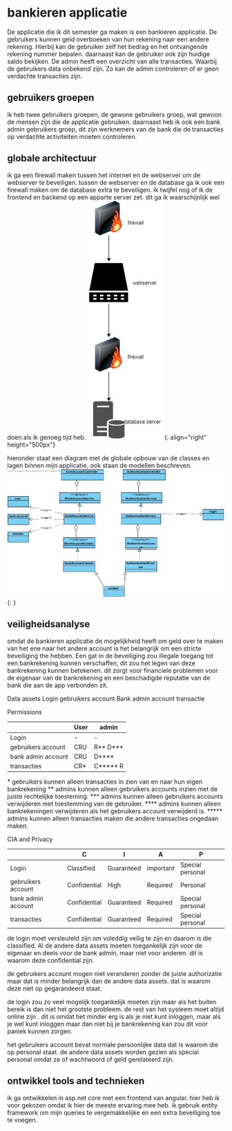 # bankieren applicatie

De applicatie die ik dit semester ga maken is een bankieren applicatie. De gebruikers kunnen geld overboeken van hun rekening naar een andere rekening. Hierbij kan de gebruiker zelf het bedrag en het ontvangende rekening nummer bepalen. daarnaast kan de gebruiker ook zijn huidige saldo bekijken. De admin heeft een overzicht van alle transacties. Waarbij de gebruikers data onbekend zijn. Zo kan de admin controleren of er geen verdachte transacties zijn.

## gebruikers groepen

ik heb twee gebruikers groepen, de gewone gebruikers groep, wat gewoon de mensen zijn die de applicatie gebruiken. daarnaast heb ik ook een bank admin gebruikers groep, dit zijn werknemers van de bank die de transacties op verdachte activiteiten moeten controleren.

## globale architectuur

ik ga een firewall maken tussen het internet en de webserver om de webserver te beveiligen. tussen de webserver en de database ga ik ook een firewall maken om de database extra te beveiligen. ik twijfel nog of ik de frontend en backend op een apparte server zet. dit ga ik waarschijnlijk wel doen als ik genoeg tijd heb.
![netwerk schets](./images/netwerkDiagram.jpg ){: align="right" height="500px"}

hieronder staat een diagram met de globale opbouw van de classes en lagen binnen mijn applicatie, ook staan de modellen beschreven.
![globale architectuur](./images/generalArchitecture.jpg ){: }

## veiligheidsanalyse

omdat de bankieren applicatie de mogelijkheid heeft om geld over te maken van het ene naar het andere account is het belangrijk om een stricte beveiliging the hebben. Een gat in de beveiliging zou illegale toegang tot een bankrekening kunnen verschaffen, dit zou het legen van deze bankrekening kunnen betekenen. dit zorgt voor financiele problemen voor de eigenaar van de bankrekening en een beschadigde reputatie van de bank die aan de app verbonden zit.

Data assets
Login
gebruikers account
Bank admin account
transactie

Permissions

|                    | User  | admin          |
| ------------------ | ----- | -------------- |
| Login              |  -    |      -         |
| gebruikers account | CRU   | R\*\* D\*\*\*  |
| bank admin account | CRU   | D\*\*\*\*      |
| transacties        | CR\*  | C\*\*\*\*\* R  |

\* gebruikers kunnen alleen transacties in zien van en naar hun eigen bankrekening 
\*\* admins kunnen alleen gebruikers accounts inzien met de juiste rechtelijke toesteming.
\*\*\* admins kunnen alleen gebruikers accounts verwijderen met toestemming van de gebruiker.
\*\*\*\* admins kunnen alleen bankrekeningen verwijderen als het gebruikers account verwijderd is.
\*\*\*\*\* admins kunnen alleen transacties maken die andere transacties ongedaan maken.

CIA and Privacy

|                    |     C        |  I         |     A     |         P        |
| ------------------ | ------------ | ---------- | --------- | ---------------- |
| Login              | Classified   | Guaranteed | important | Special personal |
| gebruikers account | Confidential | High       | Required  | Personal         |
| bank admin account | Confidential | Guaranteed | Required  | Special personal |
| transacties        | Confidential | Guaranteed | Required  | Special personal |

de login moet versleuteld zijn om voleddig veilig te zijn en daarom is die classified. Al de andere data assets moeten toegankelijk zijn voor de eigenaar en deels voor de bank admin, maar niet voor anderen. dit is waarom deze confidential zijn.

de gebruikers account mogen niet veranderen zonder de juiste authorizatie maar dat is minder belangrijk dan de andere data assets. dat is waarom deze niet op gegarandeerd staat.

de login zou zo veel mogelijk toegankelijk moeten zijn maar als het buiten bereik is dan niet het grootste probleem. de rest van het systeem moet altijd online zijn . dit is omdat het minder erg is als je niet kunt inloggen, maar als je wel kunt inloggen maar dan niet bij je bankrekening kan zou dit voor paniek kunnen zorgen.

het gebruikers account bevat normale persoonlijke data dat is waarom die op personal staat. de andere data assets worden gezien als special personal omdat ze of wachtwoord of geld gerelateerd zijn.

## ontwikkel tools and technieken

ik ga ontwikkelen in asp.net core met een frontend van angular. hier heb ik voor gekozen omdat ik hier de meeste ervaring mee heb. ik gebruik entity framework om mijn queries te vergemakkelijke en een extra beveiliging toe te voegen.
